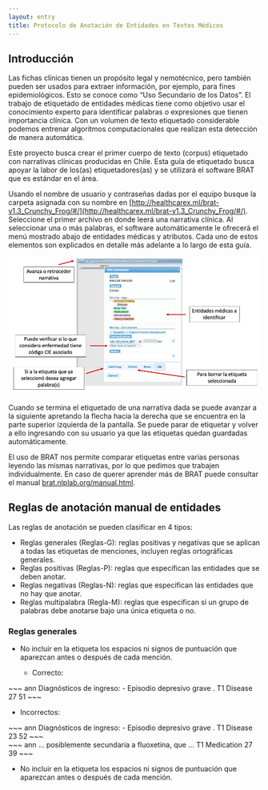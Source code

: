 ```yaml
---
layout: entry
title: Protocolo de Anotación de Entidades en Textos Médicos
---
```


## Introducción

Las fichas clínicas tienen un propósito legal y nemotécnico, pero también pueden ser usados para extraer información, por ejemplo, para fines epidemiológicos. Esto se conoce como “Uso Secundario de los Datos”. El trabajo de etiquetado de entidades médicas tiene como objetivo usar el conocimiento experto para identificar palabras o expresiones que tienen importancia clínica. Con un volumen de texto etiquetado considerable podemos entrenar algoritmos computacionales que realizan esta detección de manera automática.

Este proyecto busca crear el primer cuerpo de texto (corpus) etiquetado con narrativas clínicas producidas en Chile. Esta guía de etiquetado busca apoyar la labor de los(as) etiquetadores(as) y se utilizará el software BRAT que es estándar en el área. 

Usando el nombre de usuario y contraseñas dadas por el equipo busque la carpeta asignada con su nombre en [http://healthcarex.ml/brat-v1.3_Crunchy_Frog/#/](http://healthcarex.ml/brat-v1.3_Crunchy_Frog/#/). Seleccione el primer archivo en donde leerá una narrativa clínica. Al seleccionar una o más palabras, el software automáticamente le ofrecerá el menú mostrado abajo de entidades médicas y atributos. Cada uno de estos elementos son explicados en detalle más adelante a lo largo de esta guía.

![brat](https://github.com/fvillena/annodoc/raw/gh-pages/static/img/image2.png)

Cuando se termina el etiquetado de una narrativa dada se puede avanzar a la siguiente apretando la flecha hacia la derecha que se encuentra en la parte superior izquierda de la pantalla. Se puede parar de etiquetar y volver a ello ingresando con su usuario ya que las etiquetas quedan guardadas automáticamente. 

El uso de BRAT nos permite comparar etiquetas entre varias personas leyendo las mismas narrativas, por lo que pedimos que trabajen individualmente. En caso de querer aprender más de BRAT puede consultar el manual [brat.nlplab.org/manual.html](brat.nlplab.org/manual.html).

## Reglas de anotación manual de entidades

Las reglas de anotación se pueden clasificar en 4 tipos:
* Reglas generales (Reglas-G): reglas positivas y negativas que se aplican a todas las etiquetas de menciones, incluyen reglas ortográficas generales.
* Reglas positivas (Reglas-P): reglas que especifican las entidades que se deben anotar.
* Reglas negativas (Reglas-N): reglas que especifican las entidades que no hay que anotar.
* Reglas multipalabra (Regla-M): reglas que especifican si un grupo de palabras debe anotarse bajo una única etiqueta o no.

### Reglas generales

* No incluir en la etiqueta los espacios ni signos de puntuación que aparezcan antes o después de cada mención.

  * Correcto:

<div class="annotation-correct" markdown="1">
~~~ ann
Diagnósticos de ingreso: - Episodio depresivo grave .
T1 Disease 27 51 
~~~
</div>

  * Incorrectos:

<div class="annotation-incorrect" markdown="1">
~~~ ann
Diagnósticos de ingreso: - Episodio depresivo grave .
T1 Disease 23 52 
~~~
</div>

<div class="annotation-incorrect" markdown="1">
~~~ ann
… posiblemente secundaria a fluoxetina, que …
T1 Medication 27 39 
~~~
</div>

* No incluir en la etiqueta los espacios ni signos de puntuación que aparezcan antes o después de cada mención.
